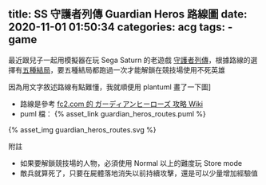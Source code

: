 title: SS 守護者列傳 Guardian Heros 路線圖
date: 2020-11-01 01:50:34
categories: acg
tags:
    - game
---

最近跟兒子一起用模擬器在玩 Sega Saturn 的老遊戲 [守護者列傳](https://en.wikipedia.org/wiki/Guardian_Heroes)，根據路線的選擇有[五種結局](http://sesesega.blog90.fc2.com/blog-entry-707.html)，要五種結局都跑過一次才能解鎖在競技場使用不死英雄

因為用文字敘述路線有點難懂，我就順便用 plantuml 畫了一下圖]

<!-- more -->

* 路線是參考 [fc2.com 的 ガーディアンヒーローズ 攻略 Wiki](http://guardianheroes.wiki.fc2.com/wiki/%E3%82%B9%E3%83%86%E3%83%BC%E3%82%B8%E4%B8%80%E8%A6%A7)
* puml 檔： {% asset_link guardian_heros_routes.puml %}

<div style="width: 100%; margin: auto;">{% asset_img guardian_heros_routes.svg %}</div>


附註

* 如果要解鎖競技場的人物，必須使用 Normal 以上的難度玩 Store mode
* 敵兵就算死了，只要在屍體落地消失以前持續攻擊，還是可以少量增加經驗值
